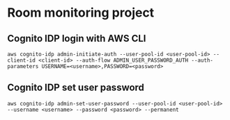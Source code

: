 # Room monitoring project

## Cognito IDP login with AWS CLI
    aws cognito-idp admin-initiate-auth --user-pool-id <user-pool-id> --client-id <client-id> --auth-flow ADMIN_USER_PASSWORD_AUTH --auth-parameters USERNAME=<username>,PASSWORD=<password>
## Cognito IDP set user password
    aws cognito-idp admin-set-user-password --user-pool-id <user-pool-id> --username <username> --password <password> --permanent
